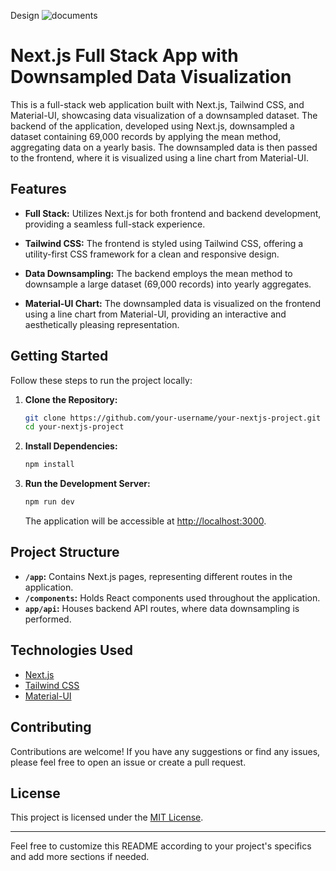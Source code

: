 Design
![documents](https://github.com/oNavShaHo/Chakr-Innovation/assets/106837111/bbe5c4a0-e6f1-4bda-963d-09da689f396c)



# Next.js Full Stack App with Downsampled Data Visualization

This is a full-stack web application built with Next.js, Tailwind CSS, and Material-UI, showcasing data visualization of a downsampled dataset. The backend of the application, developed using Next.js, downsampled a dataset containing 69,000 records by applying the mean method, aggregating data on a yearly basis. The downsampled data is then passed to the frontend, where it is visualized using a line chart from Material-UI.

## Features

- **Full Stack:** Utilizes Next.js for both frontend and backend development, providing a seamless full-stack experience.

- **Tailwind CSS:** The frontend is styled using Tailwind CSS, offering a utility-first CSS framework for a clean and responsive design.

- **Data Downsampling:** The backend employs the mean method to downsample a large dataset (69,000 records) into yearly aggregates.

- **Material-UI Chart:** The downsampled data is visualized on the frontend using a line chart from Material-UI, providing an interactive and aesthetically pleasing representation.

## Getting Started

Follow these steps to run the project locally:

1. **Clone the Repository:**
   ```bash
   git clone https://github.com/your-username/your-nextjs-project.git
   cd your-nextjs-project
   ```

2. **Install Dependencies:**
   ```bash
   npm install
   ```

3. **Run the Development Server:**
   ```bash
   npm run dev
   ```

   The application will be accessible at [http://localhost:3000](http://localhost:3000).

## Project Structure

- **`/app`:** Contains Next.js pages, representing different routes in the application.
- **`/components`:** Holds React components used throughout the application.
- **`app/api`:** Houses backend API routes, where data downsampling is performed.

## Technologies Used

- [Next.js](https://nextjs.org/)
- [Tailwind CSS](https://tailwindcss.com/)
- [Material-UI](https://mui.com/)

## Contributing

Contributions are welcome! If you have any suggestions or find any issues, please feel free to open an issue or create a pull request.

## License

This project is licensed under the [MIT License](LICENSE).

---

Feel free to customize this README according to your project's specifics and add more sections if needed.
